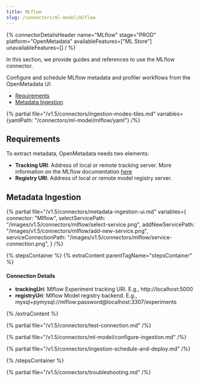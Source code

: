 ```yaml
---
title: MLflow
slug: /connectors/ml-model/mlflow
---
```


{% connectorDetailsHeader
name="MLflow"
stage="PROD"
platform="OpenMetadata"
availableFeatures=["ML Store"]
unavailableFeatures=[]
/ %}

In this section, we provide guides and references to use the MLflow connector.

Configure and schedule MLflow metadata and profiler workflows from the OpenMetadata UI:

- [Requirements](#requirements)
- [Metadata Ingestion](#metadata-ingestion)

{% partial file="/v1.5/connectors/ingestion-modes-tiles.md" variables={yamlPath: "/connectors/ml-model/mlflow/yaml"} /%}

## Requirements

To extract metadata, OpenMetadata needs two elements:
- **Tracking URI**: Address of local or remote tracking server. More information on the MLflow documentation [here](https://www.mlflow.org/docs/latest/tracking.html#where-runs-are-recorded)
- **Registry URI**: Address of local or remote model registry server.

## Metadata Ingestion

{% partial 
  file="/v1.5/connectors/metadata-ingestion-ui.md" 
  variables={
    connector: "Mlflow", 
    selectServicePath: "/images/v1.5/connectors/mlflow/select-service.png",
    addNewServicePath: "/images/v1.5/connectors/mlflow/add-new-service.png",
    serviceConnectionPath: "/images/v1.5/connectors/mlflow/service-connection.png",
} 
/%}

{% stepsContainer %}
{% extraContent parentTagName="stepsContainer" %}

#### Connection Details

- **trackingUri**: Mlflow Experiment tracking URI. E.g., http://localhost:5000
- **registryUri**: Mlflow Model registry backend. E.g., mysql+pymysql://mlflow:password@localhost:3307/experiments

{% /extraContent %}

{% partial file="/v1.5/connectors/test-connection.md" /%}

{% partial file="/v1.5/connectors/ml-model/configure-ingestion.md" /%}

{% partial file="/v1.5/connectors/ingestion-schedule-and-deploy.md" /%}

{% /stepsContainer %}

{% partial file="/v1.5/connectors/troubleshooting.md" /%}
